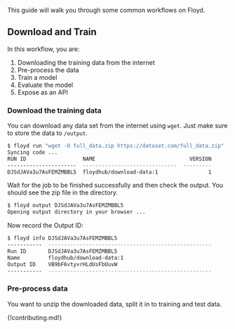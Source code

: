 This guide will walk you through some common workflows on Floyd.

## Download and Train

In this workflow, you are:

1. Downloading the training data from the internet
2. Pre-process the data
3. Train a model
4. Evaluate the model
5. Expose as an API

### Download the training data

You can download any data set from the internet using `wget`. Just make sure to 
store the data to `/output`.

```bash
$ floyd run "wget -O full_data.zip https://dataset.com/full_data.zip"
Syncing code ...
RUN ID                  NAME                              VERSION
----------------------  ------------------------------  ---------
DJSdJAVa3u7AsFEMZMBBL5  floydhub/download-data:1                1
```

Wait for the job to be finished successfully and then check the output. You should 
see the zip file in the directory.

```bash
$ floyd output DJSdJAVa3u7AsFEMZMBBL5
Opening output directory in your browser ...
```

Now record the Output ID:

```bash
$ floyd info DJSdJAVa3u7AsFEMZMBBL5
-----------  ----------------------------------------------------
Run ID       DJSdJAVa3u7AsFEMZMBBL5
Name         floydhub/download-data:1
Output ID    VB9bF6vtyvrHLdUsFbUuvW
-----------  ----------------------------------------------------
```


### Pre-process data

You want to unzip the downloaded data, split it in to training and test data.


{!contributing.md!}
